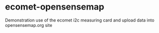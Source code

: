 # ecomet-opensensemap
Demonstration use of the ecomet i2c measuring card and upload data into opensensemap.org site
